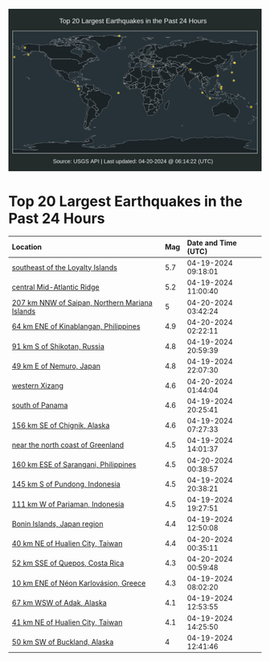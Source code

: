 ![Map](./map.png)

# Top 20 Largest Earthquakes in the Past 24 Hours

| Location | Mag | Date and Time (UTC) |
|:---|:---|:---|
| [southeast of the Loyalty Islands](https://earthquake.usgs.gov/earthquakes/eventpage/us7000md3k) | 5.7 | 04-19-2024 09:18:01 |
| [central Mid-Atlantic Ridge](https://earthquake.usgs.gov/earthquakes/eventpage/us7000md43) | 5.2 | 04-19-2024 11:00:40 |
| [207 km NNW of Saipan, Northern Mariana Islands](https://earthquake.usgs.gov/earthquakes/eventpage/us7000mde4) | 5 | 04-20-2024 03:42:24 |
| [64 km ENE of Kinablangan, Philippines](https://earthquake.usgs.gov/earthquakes/eventpage/us7000mddj) | 4.9 | 04-20-2024 02:22:11 |
| [91 km S of Shikotan, Russia](https://earthquake.usgs.gov/earthquakes/eventpage/us7000mday) | 4.8 | 04-19-2024 20:59:39 |
| [49 km E of Nemuro, Japan](https://earthquake.usgs.gov/earthquakes/eventpage/us7000mdbe) | 4.8 | 04-19-2024 22:07:30 |
| [western Xizang](https://earthquake.usgs.gov/earthquakes/eventpage/us7000mdda) | 4.6 | 04-20-2024 01:44:04 |
| [south of Panama](https://earthquake.usgs.gov/earthquakes/eventpage/us7000mdak) | 4.6 | 04-19-2024 20:25:41 |
| [156 km SE of Chignik, Alaska](https://earthquake.usgs.gov/earthquakes/eventpage/ak024521g2jy) | 4.6 | 04-19-2024 07:27:33 |
| [near the north coast of Greenland](https://earthquake.usgs.gov/earthquakes/eventpage/us7000md4s) | 4.5 | 04-19-2024 14:01:37 |
| [160 km ESE of Sarangani, Philippines](https://earthquake.usgs.gov/earthquakes/eventpage/us7000mdd1) | 4.5 | 04-20-2024 00:38:57 |
| [145 km S of Pundong, Indonesia](https://earthquake.usgs.gov/earthquakes/eventpage/us7000mdau) | 4.5 | 04-19-2024 20:38:21 |
| [111 km W of Pariaman, Indonesia](https://earthquake.usgs.gov/earthquakes/eventpage/us7000md9u) | 4.5 | 04-19-2024 19:27:51 |
| [Bonin Islands, Japan region](https://earthquake.usgs.gov/earthquakes/eventpage/us7000md4i) | 4.4 | 04-19-2024 12:50:08 |
| [40 km NE of Hualien City, Taiwan](https://earthquake.usgs.gov/earthquakes/eventpage/us7000mdd0) | 4.4 | 04-20-2024 00:35:11 |
| [52 km SSE of Quepos, Costa Rica](https://earthquake.usgs.gov/earthquakes/eventpage/us7000mdd4) | 4.3 | 04-20-2024 00:59:48 |
| [10 km ENE of Néon Karlovásion, Greece](https://earthquake.usgs.gov/earthquakes/eventpage/us7000md39) | 4.3 | 04-19-2024 08:02:20 |
| [67 km WSW of Adak, Alaska](https://earthquake.usgs.gov/earthquakes/eventpage/us7000md4j) | 4.1 | 04-19-2024 12:53:55 |
| [41 km NE of Hualien City, Taiwan](https://earthquake.usgs.gov/earthquakes/eventpage/us7000md4t) | 4.1 | 04-19-2024 14:25:50 |
| [50 km SW of Buckland, Alaska](https://earthquake.usgs.gov/earthquakes/eventpage/ak024524i9ge) | 4 | 04-19-2024 12:41:46 |
